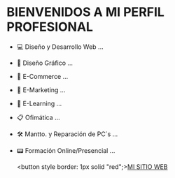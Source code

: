 <div id="profile">
  <h1>BIENVENIDOS A MI PERFIL PROFESIONAL</h1>
    
- 💻 Diseño y Desarrollo Web ...
- 🎨 Diseño Gráfico ...
- 🛒 E-Commerce ...
- 🎯 E-Marketing ...
- 💬 E-Learning ...
- 📋 Ofimática ...
- 🛠 Mantto. y Reparación de PC´s ...
- 📟 Formación Online/Presencial ...
  
    <button style border: 1px solid "red";><a href = "https://mediafox360.com" target = '_blank'>MI SITIO WEB</a></button>
  
</div>
